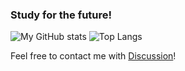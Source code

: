 ### Study for the future!

![My GitHub stats]([https://github-readme-stats.vercel.app/api?username=dynamicloader&count_private=true](https://github-readme-stats.vercel.app/api?username=dynamicloader&count_private=true&show_icons=true)) ![Top Langs](https://github-readme-stats.vercel.app/api/top-langs/?username=dynamicloader&layout=compact)

Feel free to contact me with [Discussion](https://github.com/DynamicLoader/DynamicLoader/discussions)! 
